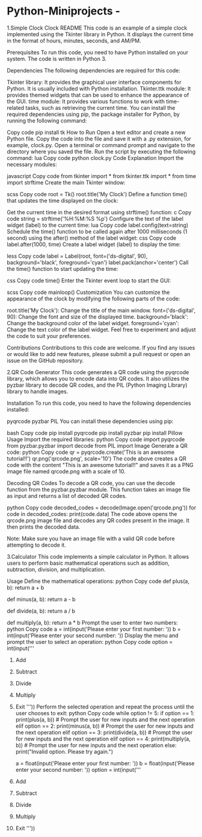 # Python-Miniprojects -  
1.Simple Clock
Clock README
This code is an example of a simple clock implemented using the Tkinter library in Python. It displays the current time in the format of hours, minutes, seconds, and AM/PM.

Prerequisites
To run this code, you need to have Python installed on your system. The code is written in Python 3.

Dependencies
The following dependencies are required for this code:

Tkinter library: It provides the graphical user interface components for Python. It is usually included with Python installation.
Tkinter.ttk module: It provides themed widgets that can be used to enhance the appearance of the GUI.
time module: It provides various functions to work with time-related tasks, such as retrieving the current time.
You can install the required dependencies using pip, the package installer for Python, by running the following command:

Copy code
pip install tk
How to Run
Open a text editor and create a new Python file.
Copy the code into the file and save it with a .py extension, for example, clock.py.
Open a terminal or command prompt and navigate to the directory where you saved the file.
Run the script by executing the following command:
lua
Copy code
python clock.py
Code Explanation
Import the necessary modules:

javascript
Copy code
from tkinter import *
from tkinter.ttk import *
from time import strftime
Create the main Tkinter window:

scss
Copy code
root = Tk()
root.title('My Clock')
Define a function time() that updates the time displayed on the clock:

Get the current time in the desired format using strftime() function:
c
Copy code
string = strftime('%H:%M:%S %p')
Configure the text of the label widget (label) to the current time:
lua
Copy code
label.config(text=string)
Schedule the time() function to be called again after 1000 milliseconds (1 second) using the after() method of the label widget:
css
Copy code
label.after(1000, time)
Create a label widget (label) to display the time:

less
Copy code
label = Label(root, font=('ds-digital', 90), background='black', foreground='cyan')
label.pack(anchor='center')
Call the time() function to start updating the time:

css
Copy code
time()
Enter the Tkinter event loop to start the GUI:

scss
Copy code
mainloop()
Customization
You can customize the appearance of the clock by modifying the following parts of the code:

root.title('My Clock'): Change the title of the main window.
font=('ds-digital', 90): Change the font and size of the displayed time.
background='black': Change the background color of the label widget.
foreground='cyan': Change the text color of the label widget.
Feel free to experiment and adjust the code to suit your preferences.

Contributions
Contributions to this code are welcome. If you find any issues or would like to add new features, please submit a pull request or open an issue on the GitHub repository.


2.QR Code Generator
This code generates a QR code using the pyqrcode library, which allows you to encode data into QR codes. It also utilizes the pyzbar library to decode QR codes, and the PIL (Python Imaging Library) library to handle images.

Installation
To run this code, you need to have the following dependencies installed:

pyqrcode
pyzbar
PIL
You can install these dependencies using pip:

bash
Copy code
pip install pyqrcode
pip install pyzbar
pip install Pillow
Usage
Import the required libraries:
python
Copy code
import pyqrcode
from pyzbar.pyzbar import decode
from PIL import Image
Generate a QR code:
python
Copy code
qr = pyqrcode.create('This is an awesome tutorial!!')
qr.png('qrcode.png', scale='10')
The code above creates a QR code with the content "This is an awesome tutorial!!" and saves it as a PNG image file named qrcode.png with a scale of 10.

Decoding QR Codes
To decode a QR code, you can use the decode function from the pyzbar.pyzbar module. This function takes an image file as input and returns a list of decoded QR codes.

python
Copy code
decoded_codes = decode(Image.open('qrcode.png'))
for code in decoded_codes:
    print(code.data)
The code above opens the qrcode.png image file and decodes any QR codes present in the image. It then prints the decoded data.

Note: Make sure you have an image file with a valid QR code before attempting to decode it.

3.Calculator
This code implements a simple calculator in Python. It allows users to perform basic mathematical operations such as addition, subtraction, division, and multiplication.

Usage
Define the mathematical operations:
python
Copy code
def plus(a, b):
    return a + b

def minus(a, b):
    return a - b

def divide(a, b):
    return a / b

def multiply(a, b):
    return a * b
Prompt the user to enter two numbers:
python
Copy code
a = int(input('Please enter your first number: '))
b = int(input('Please enter your second number: '))
Display the menu and prompt the user to select an operation:
python
Copy code
option = int(input('''
1. Add
2. Subtract
3. Divide
4. Multiply
5. Exit
'''))
Perform the selected operation and repeat the process until the user chooses to exit:
python
Copy code
while option != 5:
    if option == 1:
        print(plus(a, b))
        # Prompt the user for new inputs and the next operation
    elif option == 2:
        print(minus(a, b))
        # Prompt the user for new inputs and the next operation
    elif option == 3:
        print(divide(a, b))
        # Prompt the user for new inputs and the next operation
    elif option == 4:
        print(multiply(a, b))
        # Prompt the user for new inputs and the next operation
    else:
        print("Invalid option. Please try again.")
    
    a = float(input('Please enter your first number: '))
    b = float(input('Please enter your second number: '))
    option = int(input('''
1. Add
2. Subtract
3. Divide
4. Multiply
5. Exit
'''))
